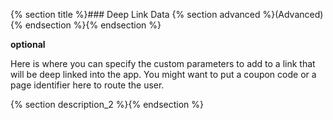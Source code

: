 
{% section title %}### Deep Link Data {% section advanced %}(Advanced){% endsection %}{% endsection %}

**optional** 

Here is where you can specify the custom parameters to add to a link that will be deep linked into the app. You might want to put a coupon code or a page identifier here to route the user.

{% section description_2 %}{% endsection %}
